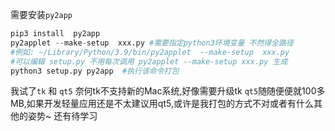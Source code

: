 需要安装`py2app`

```python
pip3 install  py2app
py2applet --make-setup  xxx.py #需要指定python3环境变量 不然得全路径
#例如: ~/Library/Python/3.9/bin/py2applet  --make-setup  xxx.py 
#可以编辑 setup.py 不用每次调用 py2applet --make-setup xxx.py 生成
python3 setup.py py2app  #执行该命令打包
```
我试了`tk` 和 `qt5`
奈何tk不支持新的Mac系统,好像需要升级tk
`qt5`随随便便就100多MB,如果开发轻量应用还是不太建议用qt5,或许是我打包的方式不对或者有什么其他的姿势~ 还有待学习







